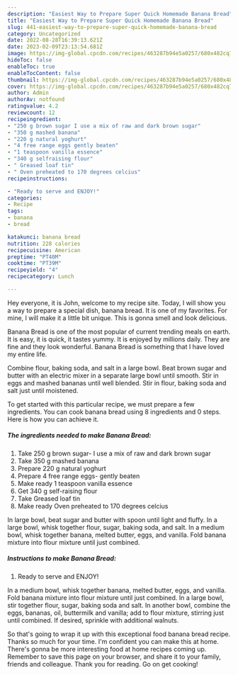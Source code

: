 ```yaml
---
description: "Easiest Way to Prepare Super Quick Homemade Banana Bread"
title: "Easiest Way to Prepare Super Quick Homemade Banana Bread"
slug: 441-easiest-way-to-prepare-super-quick-homemade-banana-bread
category: Uncategorized
date: 2022-08-28T16:39:13.621Z
date: 2023-02-09T23:13:54.681Z
image: https://img-global.cpcdn.com/recipes/463287b94e5a0257/680x482cq70/banana-bread-recipe-main-photo.jpg
hideToc: false
enableToc: true
enableTocContent: false
thumbnail: https://img-global.cpcdn.com/recipes/463287b94e5a0257/680x482cq70/banana-bread-recipe-main-photo.jpg
cover: https://img-global.cpcdn.com/recipes/463287b94e5a0257/680x482cq70/banana-bread-recipe-main-photo.jpg
author: Admin
authorAv: notfound
ratingvalue: 4.2
reviewcount: 12
recipeingredient:
- "250 g brown sugar I use a mix of raw and dark brown sugar"
- "350 g mashed banana"
- "220 g natural yoghurt"
- "4 free range eggs gently beaten"
- "1 teaspoon vanilla essence"
- "340 g selfraising flour"
- " Greased loaf tin"
- " Oven preheated to 170 degrees celcius"
recipeinstructions:

- "Ready to serve and ENJOY!"
categories:
- Recipe
tags:
- banana
- bread

katakunci: banana bread 
nutrition: 228 calories
recipecuisine: American
preptime: "PT40M"
cooktime: "PT39M"
recipeyield: "4"
recipecategory: Lunch

---
```



Hey everyone, it is John, welcome to my recipe site. Today, I will show you a way to prepare a special dish, banana bread. It is one of my favorites. For mine, I will make it a little bit unique. This is gonna smell and look delicious.

Banana Bread is one of the most popular of current trending meals on earth. It is easy, it is quick, it tastes yummy. It is enjoyed by millions daily. They are fine and they look wonderful. Banana Bread is something that I have loved my entire life.

Combine flour, baking soda, and salt in a large bowl. Beat brown sugar and butter with an electric mixer in a separate large bowl until smooth. Stir in eggs and mashed bananas until well blended. Stir in flour, baking soda and salt just until moistened.


To get started with this particular recipe, we must prepare a few ingredients. You can cook banana bread using 8 ingredients and 0 steps. Here is how you can achieve it.

<!--inarticleads1-->

##### The ingredients needed to make Banana Bread:

1. Take 250 g brown sugar- I use a mix of raw and dark brown sugar
1. Take 350 g mashed banana
1. Prepare 220 g natural yoghurt
1. Prepare 4 free range eggs- gently beaten
1. Make ready 1 teaspoon vanilla essence
1. Get 340 g self-raising flour
1. Take  Greased loaf tin
1. Make ready  Oven preheated to 170 degrees celcius


In large bowl, beat sugar and butter with spoon until light and fluffy. In a large bowl, whisk together flour, sugar, baking soda, and salt. In a medium bowl, whisk together banana, melted butter, eggs, and vanilla. Fold banana mixture into flour mixture until just combined. 

<!--inarticleads2-->

##### Instructions to make Banana Bread:


1. Ready to serve and ENJOY!

In a medium bowl, whisk together banana, melted butter, eggs, and vanilla. Fold banana mixture into flour mixture until just combined. In a large bowl, stir together flour, sugar, baking soda and salt. In another bowl, combine the eggs, bananas, oil, buttermilk and vanilla; add to flour mixture, stirring just until combined. If desired, sprinkle with additional walnuts. 

So that's going to wrap it up with this exceptional food banana bread recipe. Thanks so much for your time. I'm confident you can make this at home. There's gonna be more interesting food at home recipes coming up. Remember to save this page on your browser, and share it to your family, friends and colleague. Thank you for reading. Go on get cooking!
